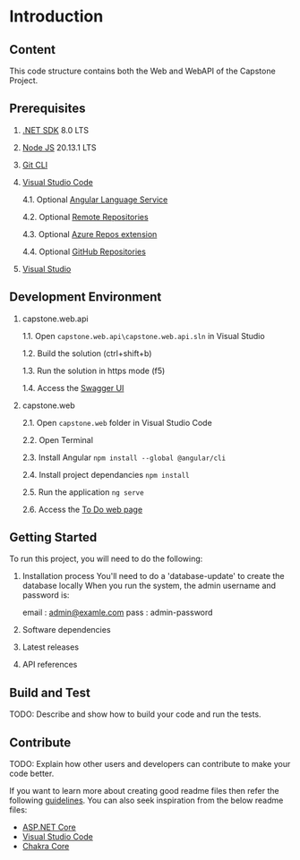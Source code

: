 # Introduction

## Content
This code structure contains both the Web and WebAPI of the Capstone Project.


## Prerequisites

1. [.NET SDK](https://dotnet.microsoft.com/en-us/download) 8.0 LTS


2. [Node JS](https://nodejs.org/en/download/package-manager) 20.13.1 LTS


3. [Git CLI](https://git-scm.com/download/)


4. [Visual Studio Code](https://code.visualstudio.com/Download)

   4.1. Optional [Angular Language Service](https://marketplace.visualstudio.com/items?itemName=Angular.ng-template)

   4.2. Optional [Remote Repositories](https://marketplace.visualstudio.com/items?itemName=ms-vscode.remote-repositories)

   4.3. Optional [Azure Repos extension](https://marketplace.visualstudio.com/items?itemName=ms-vscode.azure-repos)

   4.4. Optional [GitHub Repositories](https://marketplace.visualstudio.com/items?itemName=GitHub.remotehub)


5. [Visual Studio](https://visualstudio.microsoft.com/downloads)




## Development Environment

1. capstone.web.api

   1.1. Open `capstone.web.api\capstone.web.api.sln` in Visual Studio

   1.2. Build the solution (ctrl+shift+b)

   1.3. Run the solution in https mode (f5)

   1.4. Access the [Swagger UI](https://localhost:7197/swagger/)


2. capstone.web

   2.1. Open `capstone.web` folder in Visual Studio Code

   2.2. Open Terminal

   2.3. Install Angular `npm install --global @angular/cli`

   2.4. Install project dependancies `npm install`

   2.5. Run the application `ng serve`

   2.6. Access the [To Do web page](http://localhost:4000/)




## Getting Started
To run this project, you will need to do the following:

1.	Installation process
    You'll need to do a 'database-update' to create the database locally
    When you run the system, the admin username and password is:

       email : admin@examle.com
       pass  : admin-password


2.	Software dependencies


3.	Latest releases


4.	API references


## Build and Test
TODO: Describe and show how to build your code and run the tests. 


## Contribute
TODO: Explain how other users and developers can contribute to make your code better. 

If you want to learn more about creating good readme files then refer the following [guidelines](https://docs.microsoft.com/en-us/azure/devops/repos/git/create-a-readme?view=azure-devops). You can also seek inspiration from the below readme files:
- [ASP.NET Core](https://github.com/aspnet/Home)
- [Visual Studio Code](https://github.com/Microsoft/vscode)
- [Chakra Core](https://github.com/Microsoft/ChakraCore)
